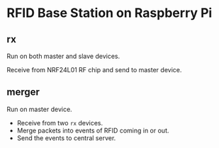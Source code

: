 RFID Base Station on Raspberry Pi
=================================

rx
--

Run on both master and slave devices.

Receive from NRF24L01 RF chip and send to master device.

merger
------

Run on master device.

* Receive from two ```rx``` devices.
* Merge packets into events of RFID coming in or out.
* Send the events to central server.
